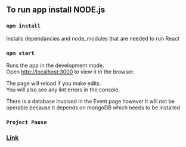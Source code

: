 ## To run app install NODE.js

### `npm install`

Installs dependancies and node_modules that are needed to run React

### `npm start`

Runs the app in the development mode.<br />
Open [http://localhost:3000](http://localhost:3000) to view it in the browser.

The page will reload if you make edits.<br />
You will also see any lint errors in the console.

There is a database involved in the Event page however it will not be operable because it depends on mongoDB which needs to be installed


### `Project Pause` 
### [Link](https://youssef-hany.github.io/project-Pause/)
